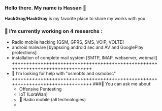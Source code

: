 ### Hello there. My name is Hassan 👋


**HackGray/HackGray** is my favorite place to share my works with you


### 🔭 I’m currently working on 4 researchs : 
   - Radio mobile hacking [GSM, GPRS, SMS, VOIP, VOLTE] 
   - android malware [byapssing android sec and AV and GooglePlay protections]
   - installation of complete mail system [SMTP, IMAP, webserver, webmail]
+++++++++++++++++++++++++++++++++++++++++++++++++++++++++++++++++++++++++++++++ 
- 🤔 I’m looking for help with "osmobts and osmobsc"
+++++++++++++++++++++++++++++++++++++++++++++++++++++++++++++++++++++++++++++++ 
###💬 You can ask me about:
   - Offensive Pentesting 
   - IoT (LoraWan)
   - :satellite: Radio mobile (all technologies)
   -  


